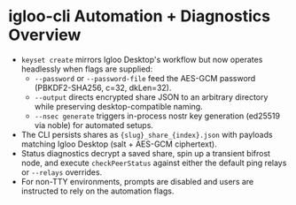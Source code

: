 # igloo-cli Automation + Diagnostics Overview

- `keyset create` mirrors Igloo Desktop's workflow but now operates headlessly when flags are supplied:
  - `--password` or `--password-file` feed the AES-GCM password (PBKDF2-SHA256, c=32, dkLen=32).
  - `--output` directs encrypted share JSON to an arbitrary directory while preserving desktop-compatible naming.
  - `--nsec generate` triggers in-process nostr key generation (ed25519 via noble) for automated setups.
- The CLI persists shares as `{slug}_share_{index}.json` with payloads matching Igloo Desktop (salt + AES-GCM ciphertext).
- Status diagnostics decrypt a saved share, spin up a transient bifrost node, and execute `checkPeerStatus` against either the default ping relays or `--relays` overrides.
- For non-TTY environments, prompts are disabled and users are instructed to rely on the automation flags.
